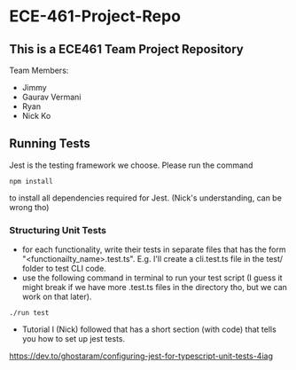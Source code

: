 # ECE-461-Project-Repo

## This is a ECE461 Team Project Repository

Team Members:
- Jimmy
- Gaurav Vermani
- Ryan 
- Nick Ko

## Running Tests
Jest is the testing framework we choose. Please run the command 
```
npm install
```
to install all dependencies required for Jest. (Nick's understanding, can be wrong tho)
### Structuring Unit Tests
* for each functionality, write their tests in separate files that has the form "<functionailty_name>.test.ts". E.g. I'll create a cli.test.ts file in the test/ folder to test CLI code.
* use the following command in terminal to run your test script (I guess it might break if we have more .test.ts files in the directory tho, but we can work on that later).
```
./run test
```
* Tutorial I (Nick) followed that has a short section (with code) that tells you how to set up jest tests. 

https://dev.to/ghostaram/configuring-jest-for-typescript-unit-tests-4iag

